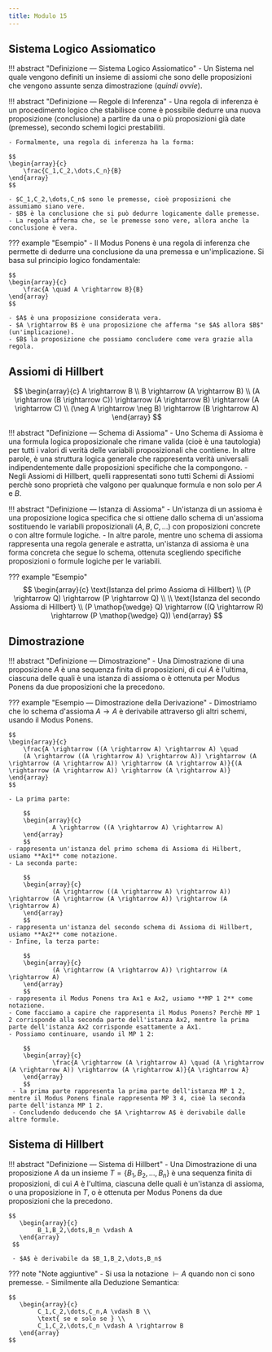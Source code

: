 ```yaml
---
title: Modulo 15
---
```


## Sistema Logico Assiomatico
!!! abstract "Definizione ― Sistema Logico Assiomatico"
	- Un Sistema nel quale vengono definiti un insieme di assiomi che sono delle proposizioni che vengono assunte senza dimostrazione (*quindi ovvie*).

!!! abstract "Definizione ― Regole di Inferenza"
	- Una regola di inferenza è un procedimento logico che stabilisce come è possibile dedurre una nuova proposizione (conclusione) a partire da una o più proposizioni già date (premesse), secondo schemi logici prestabiliti.

	- Formalmente, una regola di inferenza ha la forma:

	$$
    \begin{array}{c}
        \frac{C_1,C_2,\dots,C_n}{B}
    \end{array}
	$$

	- $C_1,C_2,\dots,C_n$ sono le premesse, cioè proposizioni che assumiamo siano vere.
	- $B$ è la conclusione che si può dedurre logicamente dalle premesse.
	- La regola afferma che, se le premesse sono vere, allora anche la conclusione è vera.

??? example "Esempio"
	- Il Modus Ponens è una regola di inferenza che permette di dedurre una conclusione da una premessa e un'implicazione. Si basa sul principio logico fondamentale:

	$$
    \begin{array}{c}
        \frac{A \quad A \rightarrow B}{B}
    \end{array}
	$$

	- $A$ è una proposizione considerata vera.
	- $A \rightarrow B$ è una proposizione che afferma "se $A$ allora $B$" (un'implicazione).
	- $B$ la proposizione che possiamo concludere come vera grazie alla regola.

## Assiomi di Hillbert

$$
    \begin{array}{c}
        A \rightarrow B \\
        B \rightarrow (A \rightarrow B) \\
        (A \rightarrow (B \rightarrow C)) \rightarrow (A \rightarrow B) \rightarrow (A \rightarrow C) \\
        (\neg A \rightarrow \neg B) \rightarrow (B \rightarrow A)
    \end{array}
$$

!!! abstract "Definizione ― Schema di Assioma"
	- Uno Schema di Assioma è una formula logica proposizionale che rimane valida (cioè è una tautologia) per tutti i valori di verità delle variabili proposizionali che contiene. In altre parole, è una struttura logica generale che rappresenta verità universali indipendentemente dalle proposizioni specifiche che la compongono.
	- Negli Assiomi di Hillbert, quelli rappresentati sono tutti Schemi di Assiomi perchè sono proprietà che valgono per qualunque formula e non solo per $A$ e $B$.

!!! abstract "Definizione ― Istanza di Assioma"
	- Un'istanza di un assioma è una proposizione logica specifica che si ottiene dallo schema di un'assioma sostituendo le variabili proposizionali ($A, B, C, \dots$) con proposizioni concrete o con altre formule logiche.
	- In altre parole, mentre uno schema di assioma rappresenta una regola generale e astratta, un'istanza di assioma è una forma concreta che segue lo schema, ottenuta scegliendo specifiche proposizioni o formule logiche per le variabili.

??? example "Esempio"
	$$
    	\begin{array}{c}
    		\text{Istanza del primo Assioma di Hillbert} \\
        	(P \rightarrow Q) \rightarrow (P \rightarrow Q) \\
        	\\
        	\text{Istanza del secondo Assioma di Hillbert} \\
        	(P \mathop{\wedge} Q) \rightarrow ((Q \rightarrow R) \rightarrow (P \mathop{\wedge} Q))
    	\end{array}
	$$

## Dimostrazione
!!! abstract "Definizione ― Dimostrazione"
	- Una Dimostrazione di una proposizione $A$ è una sequenza finita di proposizioni, di cui $A$ è l'ultima, ciascuna delle quali è una istanza di assioma o è ottenuta per Modus Ponens da due proposizioni che la precedono.

??? example "Esempio ― Dimostrazione della Derivazione"
	- Dimostriamo che lo schema d'assioma $A \rightarrow A$ è derivabile attraverso gli altri schemi, usando il Modus Ponens.
	
	$$
    \begin{array}{c}
    	\frac{A \rightarrow ((A \rightarrow A) \rightarrow A) \quad
    	(A \rightarrow ((A \rightarrow A) \rightarrow A)) \rightarrow (A \rightarrow (A \rightarrow A)) \rightarrow (A \rightarrow A)}{(A \rightarrow (A \rightarrow A)) \rightarrow (A \rightarrow A)}
    \end{array}
	$$
	
	- La prima parte:

		$$
	    \begin{array}{c}
	    		A \rightarrow ((A \rightarrow A) \rightarrow A)
	    \end{array}
		$$
	- rappresenta un'istanza del primo schema di Assioma di Hilbert, usiamo **Ax1** come notazione.
	- La seconda parte:

		$$
	    \begin{array}{c}
	    		(A \rightarrow ((A \rightarrow A) \rightarrow A)) \rightarrow (A \rightarrow (A \rightarrow A)) \rightarrow (A \rightarrow A)
	    \end{array}
	    $$
	- rappresenta un'istanza del secondo schema di Assioma di Hillbert, usiamo **Ax2** come notazione.
	- Infine, la terza parte:

		$$
	    \begin{array}{c}
	    		(A \rightarrow (A \rightarrow A)) \rightarrow (A \rightarrow A)
	    \end{array}
	    $$
	- rappresenta il Modus Ponens tra Ax1 e Ax2, usiamo **MP 1 2** come notazione.
	- Come facciamo a capire che rappresenta il Modus Ponens? Perchè MP 1 2 corrisponde alla seconda parte dell'istanza Ax2, mentre la prima parte dell'istanza Ax2 corrisponde esattamente a Ax1.
	- Possiamo continuare, usando il MP 1 2:

		$$
	    \begin{array}{c}
	    		\frac{A \rightarrow (A \rightarrow A) \quad (A \rightarrow (A \rightarrow A)) \rightarrow (A \rightarrow A)}{A \rightarrow A}
	    \end{array}
	    $$
	 - la prima parte rappresenta la prima parte dell'istanza MP 1 2, mentre il Modus Ponens finale rappresenta MP 3 4, cioè la seconda parte dell'istanza MP 1 2.
	 - Concludendo deducendo che $A \rightarrow A$ è derivabile dalle altre formule.

## Sistema di Hillbert
!!! abstract "Definizione ― Sistema di Hillbert"
	- Una Dimostrazione di una proposizione $A$ da un insieme $T = \{B_1,B_2,\dots,B_n\}$ è una sequenza finita di proposizioni, di cui $A$ è l'ultima, ciascuna delle quali è un'istanza di assioma, o una proposizione in $T$, o è ottenuta per Modus Ponens da due proposizioni che la precedono.
	
	$$
	   \begin{array}{c}
	    	B_1,B_2,\dots,B_n \vdash A
	   \end{array}
	 $$

	 - $A$ è derivabile da $B_1,B_2,\dots,B_n$

??? note "Note aggiuntive"
	- Si usa la notazione $\vdash A$ quando non ci sono premesse.
	- Similmente alla Deduzione Semantica:
	
	$$
	   \begin{array}{c}
	    	C_1,C_2,\dots,C_n,A \vdash B \\
	    	\text{ se e solo se } \\
	    	C_1,C_2,\dots,C_n \vdash A \rightarrow B
	   \end{array}
	$$



